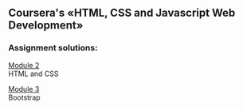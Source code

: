 ## Coursera's «HTML, CSS and Javascript Web Development»

### Assignment solutions:

[Module 2](https://anaraqueltomas.github.io/coursera-hcjwd/module2-solution/)  
HTML and CSS  
  
[Module 3](https://anaraqueltomas.github.io/coursera-hcjwd/module3-solution/)  
Bootstrap
